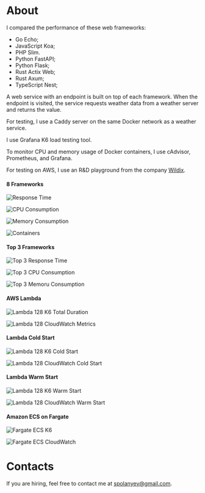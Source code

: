 # About

I compared the performance of these web frameworks:
* Go Echo;
* JavaScript Koa;
* PHP Slim.
* Python FastAPI;
* Python Flask;
* Rust Actix Web;
* Rust Axum;
* TypeScript Nest;

A web service with an endpoint is built on top of each framework. When the endpoint is visited, the service requests weather data from a weather server and returns the value.

For testing, I use a Caddy server on the same Docker network as a weather service.

I use Grafana K6 load testing tool.

To monitor CPU and memory usage of Docker containers, I use cAdvisor, Prometheus, and Grafana.

For testing on AWS, I use an R&D playground from the company [Wildix](https://www.wildix.com/).

#### 8 Frameworks

![Response Time](https://github.com/spolanyev/performance-comparison/blob/main/k6-summary.png?raw=true)

![CPU Consumption](https://github.com/spolanyev/performance-comparison/blob/main/grafana-docker-cpu.png?raw=true)

![Memory Consumption](https://github.com/spolanyev/performance-comparison/blob/main/grafana-docker-memory.png?raw=true)

![Containers](https://github.com/spolanyev/performance-comparison/blob/main/containers.png?raw=true)

#### Top 3 Frameworks

![Top 3 Response Time](https://github.com/spolanyev/performance-comparison/blob/main/k6-summary-top-3.png?raw=true)

![Top 3 CPU Consumption](https://github.com/spolanyev/performance-comparison/blob/main/grafana-docker-cpu-top-3.png?raw=true)

![Top 3 Memoru Consumption](https://github.com/spolanyev/performance-comparison/blob/main/grafana-docker-memory-top-3.png?raw=true)

#### AWS Lambda

![Lambda 128 K6 Total Duration](https://github.com/spolanyev/performance-comparison/blob/main/k6-lambda-128mb-total-duration.png?raw=true)

![Lambda 128 CloudWatch Metrics](https://github.com/spolanyev/performance-comparison/blob/main/cloudwatch-lambda-128mb-total-duration.png?raw=true)

#### Lambda Cold Start

![Lambda 128 K6 Cold Start](https://github.com/spolanyev/performance-comparison/blob/main/k6-lambda-128mb-cold-start.png?raw=true)

![Lambda 128 CloudWatch Cold Start](https://github.com/spolanyev/performance-comparison/blob/main/cloudwatch-lambda-128mb-cold-start.png?raw=true)

#### Lambda Warm Start

![Lambda 128 K6 Warm Start](https://github.com/spolanyev/performance-comparison/blob/main/k6-lambda-128mb-warm-start.png?raw=true)

![Lambda 128 CloudWatch Warm Start](https://github.com/spolanyev/performance-comparison/blob/main/cloudwatch-lambda-128mb-warm-start.png?raw=true)


#### Amazon ECS on Fargate

![Fargate ECS K6](https://github.com/spolanyev/performance-comparison/blob/main/k6-fargate-ecs-duration.png?raw=true)

![Fargate ECS CloudWatch](https://github.com/spolanyev/performance-comparison/blob/main/cloudwatch-fargate-ecs.png?raw=true)

# Contacts

If you are hiring, feel free to contact me at [spolanyev@gmail.com](mailto:spolanyev@gmail.com?subject=Web%20Frameworks).

